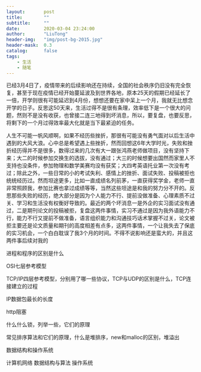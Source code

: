 ```yaml
---
layout:       post
title:        ""
subtitle:     ""
date:         2020-03-04 23:24:00
author:       "LiuTong"
header-img:   "img/post-bg-2015.jpg"
header-mask:  0.3
catalog:      false
tags:
    - 生活
    - 随笔
---
```


已经3月4日了，疫情带来的后续影响还在持续，全国的社会秩序仍旧没有完全恢复，甚至于现在疫情已经开始蔓延波及到世界各地，原本25天的假期已经延长了一倍，开学则很有可能延迟到4月份，想想还要在家中呆上一个月，我就无比想念开学的日子。反思这50天来，生活过得不是很有条理，效率低下是一个很大的问题，然则不是没有收获，也曾接二连三地得到坏消息，所以，要复盘，也要反思，将剩下的一个月过得效率最大化就是当下最紧迫的任务。

人生不可能一帆风顺啊，如果不经历些挫折，那很有可能没有勇气面对以后生活中遇到的大风大浪。心中总是希望遇上些挫折，然而回想这6年大学时光，失败和挫折经历得并不是很多，数得过来的几次有大一跟张鸿燕老师做项目，没有坚持下来；大二的时候参加交换生的选拔，没有通过；大三的时候想要出国然而家里人不支持也没条件，参加物理和数学美赛均没有获奖；大四考英语托业第一次没有考过；除此之外，一些日常的小的考试失利、感情上的挫折、面试失败、投稿被拒也统统经历过。然而坦途更多，比如一直成绩名列前茅，一直获得奖学金，老师一直非常照顾我，参加比赛也拿过成绩等等，当然这些坦途是和我的努力分不开的。反思那些失败的经历，绝大部分是因为个人能力不行、提前没做准备、心理素质不过关、学习和生活没有权衡好导致的。最近的两个坏消息一是外企的实习面试没有通过，二是期刊论文的投稿被拒，复盘这两件事情，实习不通过是因为我外语能力不行，能力不行又提前不做准备，语言组织能力和沟通技巧话术掌握不过关，论文被拒主要还是论文质量和期刊的高度相差有点多，这两件事情，一个让我失去了保底的实习机会，一个白白耽误了我3个月的时间。不得不说影响还是蛮大的，并且这两件事后续对我的


进程和程序的区别是什么

OSI七层参考模型

TCP/IP四层参考模型，分别用了哪一些协议，TCP与UDP的区别是什么，TCP连接建立的过程

IP数据包最长的长度

http阻塞

什么什么锁，列举一些，它们的原理

常见排序算法和它们的原理，什么是堆排序，new和malloc的区别，堆溢出

数据结构和操作系统

计算机网络
数据结构与算法
操作系统
